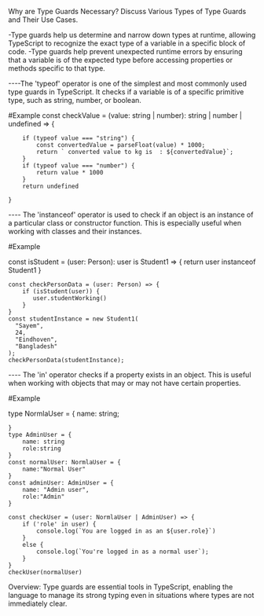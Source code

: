 Why are Type Guards Necessary? Discuss Various Types of Type Guards and Their Use Cases.

-Type guards help us determine and narrow down types at runtime, allowing TypeScript to recognize the exact type of a variable in a specific block of code.
-Type guards help prevent unexpected runtime errors by ensuring that a variable is of the expected type before accessing properties or methods specific to that type.

----The 'typeof' operator is one of the simplest and most commonly used type guards in TypeScript. It checks if a variable is of a specific primitive type, such as string, number, or boolean.

#Example 
const checkValue = (value: string | number): string | number | undefined => {
        
        if (typeof value === "string") {
            const convertedValue = parseFloat(value) * 1000;
            return ` converted value to kg is  : ${convertedValue}`;
        }
        if (typeof value === "number") {
            return value * 1000
        }
        return undefined
    
    }

---- The 'instanceof' operator is used to check if an object is an instance of a particular class or constructor function. This is especially useful when working with classes and their instances.

#Example 

const isStudent = (user: Person): user is Student1 => {
        return user instanceof Student1
    }

    const checkPersonData = (user: Person) => {
        if (isStudent(user)) {
           user.studentWorking() 
        }
    }
    const studentInstance = new Student1(
      "Sayem",
      24,
      "Eindhoven",
      "Bangladesh"
    );
    checkPersonData(studentInstance);  

---- The 'in' operator checks if a property exists in an object. This is useful when working with objects that may or may not have certain properties.

#Example 

type NormlaUser = {
        name: string;
        
    }
    type AdminUser = {
        name: string
        role:string
    }
    const normalUser: NormlaUser = {
        name:"Normal User"
    }
    const adminUser: AdminUser = {
        name: "Admin user",
        role:"Admin"
    }

    const checkUser = (user: NormlaUser | AdminUser) => {
        if ('role' in user) {
            console.log(`You are logged in as an ${user.role}`)
        }
        else {
            console.log(`You're logged in as a normal user`);
        }
    }
    checkUser(normalUser)

Overview: Type guards are essential tools in TypeScript, enabling the language to manage its strong typing even in situations where types are not immediately clear.